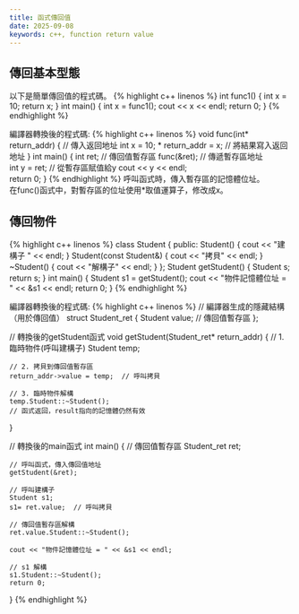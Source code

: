 ```yaml
---
title: 函式傳回值
date: 2025-09-08
keywords: c++, function return value 
---
```

## 傳回基本型態
以下是簡單傳回值的程式碼。
{% highlight c++ linenos %}
int func1() {
  int x = 10;
  return x;
}
int main() {
  int x = func1();
  cout << x << endl;
  return 0;
}
{% endhighlight %}

編譯器轉換後的程式碼:
{% highlight c++ linenos %}
void func(int* return_addr) {  // 傳入返回地址
    int x = 10;
    * return_addr = x;  // 將結果寫入返回地址
}
int main() {
    int ret;    // 傳回值暫存區
    func(&ret); // 傳遞暫存區地址    
    int y = ret; // 從暫存區賦值給y
    cout << y << endl;    
    return 0;
}
{% endhighlight %}
呼叫函式時，傳入暫存區的記憶體位址。<br>
在func()函式中，對暫存區的位址使用\*取值運算子，修改成x。<br>

## 傳回物件
{% highlight c++ linenos %}
class Student {
public:
    Student() { cout << "建構子 " << endl; }
    Student(const Student&) { cout << "拷貝" << endl; }
    ~Student() { cout << "解構子" << endl; }
};
Student getStudent() {
  Student s;
  return s;
}
int main() {
  Student s1 = getStudent();
  cout << "物件記憶體位址 = " << &s1 << endl;
  return 0;
}
{% endhighlight %}

編譯器轉換後的程式碼:
{% highlight c++ linenos %}
// 編譯器生成的隱藏結構（用於傳回值）
struct Student_ret {
    Student value;  // 傳回值暫存區
};

// 轉換後的getStudent函式
void getStudent(Student_ret* return_addr) {
    // 1. 臨時物件(呼叫建構子)
    Student temp;
    
    // 2. 拷貝到傳回值暫存區
    return_addr->value = temp;  // 呼叫拷貝
    
    // 3. 臨時物件解構
    temp.Student::~Student();
    // 函式返回，result指向的記憶體仍然有效
}

// 轉換後的main函式
int main() {
    // 傳回值暫存區
    Student_ret ret;
    
    // 呼叫函式，傳入傳回值地址
    getStudent(&ret);
    
    // 呼叫建構子
    Student s1;
    s1= ret.value;  // 呼叫拷貝
    
    // 傳回值暫存區解構
    ret.value.Student::~Student();
    
    cout << "物件記憶體位址 = " << &s1 << endl;
    
    // s1 解構
    s1.Student::~Student();
    return 0;
}
{% endhighlight %}